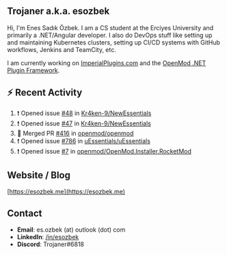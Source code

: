 ##  Trojaner a.k.a. esozbek
Hi, I'm Enes Sadık Özbek. I am a CS student at the Erciyes University and primarily a .NET/Angular developer. I also do DevOps stuff like setting up and maintaining Kubernetes clusters, setting up CI/CD systems with GitHub workflows, Jenkins and TeamCity, etc.

I am currently working on [ImperialPlugins.com](https://imperialplugins.com) and the [OpenMod .NET Plugin Framework](https://github.com/openmod/openmod). 

## :zap: Recent Activity

<!--START_SECTION:activity-->
1. ❗️ Opened issue [#48](https://github.com/Kr4ken-9/NewEssentials/issues/48) in [Kr4ken-9/NewEssentials](https://github.com/Kr4ken-9/NewEssentials)
2. ❗️ Opened issue [#47](https://github.com/Kr4ken-9/NewEssentials/issues/47) in [Kr4ken-9/NewEssentials](https://github.com/Kr4ken-9/NewEssentials)
3. 🎉 Merged PR [#416](https://github.com/openmod/openmod/pull/416) in [openmod/openmod](https://github.com/openmod/openmod)
4. ❗️ Opened issue [#786](https://github.com/uEssentials/uEssentials/issues/786) in [uEssentials/uEssentials](https://github.com/uEssentials/uEssentials)
5. ❗️ Opened issue [#7](https://github.com/openmod/OpenMod.Installer.RocketMod/issues/7) in [openmod/OpenMod.Installer.RocketMod](https://github.com/openmod/OpenMod.Installer.RocketMod)
<!--END_SECTION:activity-->

## Website / Blog
[https://esozbek.me](https://esozbek.me)

## Contact
- **Email**: es.ozbek (at) outlook (dot) com
- **LinkedIn**: [/in/esozbek](https://linkedin.com/in/esozbek)
- **Discord**: Trojaner#6818
